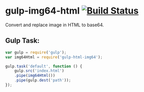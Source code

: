 # gulp-img64-html [![Build Status](https://travis-ci.org/kretozaur/gulp-img64html.png)](https://travis-ci.org/kretozaur/gulp-img64html)

Convert and replace image in HTML to base64.

## Gulp Task:

```js
var gulp = require('gulp');
var img64Html = require('gulp-html-img64');

gulp.task('default', function () {
	gulp.src('index.html')
	.pipe(img64Html())
	.pipe(gulp.dest('path'));
});
```